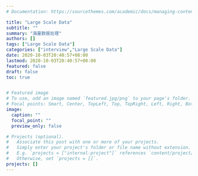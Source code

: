 ```yaml
---
# Documentation: https://sourcethemes.com/academic/docs/managing-content/

title: "Large Scale Data"
subtitle: ""
summary: "海量数据处理"
authors: []
tags: ["Large Scale Data"]
categories: ["interview","Large Scale Data"]
date: 2020-10-03T20:40:57+08:00
lastmod: 2020-10-03T20:40:57+08:00
featured: false
draft: false
toc: true 


# Featured image
# To use, add an image named `featured.jpg/png` to your page's folder.
# Focal points: Smart, Center, TopLeft, Top, TopRight, Left, Right, BottomLeft, Bottom, BottomRight.
image:
  caption: ""
  focal_point: ""
  preview_only: false

# Projects (optional).
#   Associate this post with one or more of your projects.
#   Simply enter your project's folder or file name without extension.
#   E.g. `projects = ["internal-project"]` references `content/project/deep-learning/index.md`.
#   Otherwise, set `projects = []`.
projects: []
---
```

